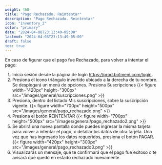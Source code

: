 ```yaml
---
weight: 460
title: "Pago Rechazado. Reintentar"
description: "Pago Rechazado. Reintentar"
icon: "inventory_2"
color: "primary"
date: "2024-04-08T23:13:49-05:00"
lastmod: "2024-04-08T23:13:49-05:00"
draft: false
toc: true
---
```

En caso de figurar que el pago fue Rechazado, para volver a intentar el pago:
1. Inicia sesión desde la página de login  <https://prod.botmeni.com/login>.
2. Presiona el ícono triángulo invertido ubicado a la derecha de tu nombre. Se desplegará un menú de opciones. Presiona Suscripciones
{{< figure width="420px" height="300px" src="/images/general/suscripciones.png" >}} 
2. Presiona, dentro del listado Mis suscripciones, sobre la suscripción vigente. 
{{< figure width="700px" height="500px" src="/images/general/pago_rechazado.png" >}}
3. Presiona el botón REINTENTAR 
{{< figure width="700px" height="500px" src="/images/general/pago_rechazado2.png" >}}
4. Se abrirá una nueva pantalla donde puedes ingresar la misma tarjeta para volver a intentar el pago, o detallar los datos de otra tarjeta. Una vez que has ingresado los datos requeridos, presiona el botón PAGAR. 
{{< figure width="420px" height="300px" src="/images/general/pago_rechazado3.png" >}}
5. Visualizarás un mensaje, que te confirmará que el pago fue exitoso o te avisará que quedó en estado rechazado nuevamente.

